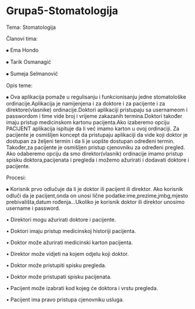 # Grupa5-Stomatologija

Tema: Stomatologija

Članovi tima:

⦁	Ema Hondo

⦁	Tarik Osmanagić

⦁	Sumeja Selmanović




Opis teme:

⦁	Ova aplikacija pomaže u regulisanju i funkcionisanju jedne stomatološke ordinacije.Aplikacija je namijenjena i za doktore i za pacijente i za direktore(vlasnike) ordinacije.Doktori aplikaciji pristupaju sa usernameom i passwordom i time vide broj i vrijeme zakazanih termina.Doktori također imaju pristup medicinskom kartonu pacijenta.Ako izaberemo opciju PACIJENT aplikacija ispituje da li već imamo karton u ovoj ordinaciji. Za pacijente je osmišljen koncept da pristupaju aplikaciji da vide koji doktor je dostupan za željeni termin i da li je uopšte dostupan određeni termin. Također,za pacijente je osmišljen pristup cjenovniku za određeni pregled. Ako odaberemo opciju da smo direktor(vlasnik) ordinacije imamo pristup spisku doktora,pacijenata i pregleda i možemo ažurirati i dodavati doktore i pacijente.

Procesi:

⦁	Korisnik prvo odlučuje da li je doktor ili pacijent ili direktor. Ako korisnik odluči da je pacijent,onda on unosi lične podatke:ime,prezime,jmbg,mjesto prebivališta,datum rođenja...Ukoliko je korisnik doktor ili direktor unosimo username i password.

•	Direktori mogu ažurirati doktore i pacijente.

•	Doktori imaju pristup medicinskoj historiji pacijenta.

•	Doktor može ažurirati medicinski karton pacijenta.

•	Direktor može vidjeti na kojem odjelu koji doktor.

•	Doktor može pristupiti spisku pregleda.

•	Doktor može pristupati spisku pacijenata.

•	Pacijent može izabrati kod kojeg će doktora i vrstu pregleda.

•	Pacijent ima pravo pristupa cjenovniku usluga.



